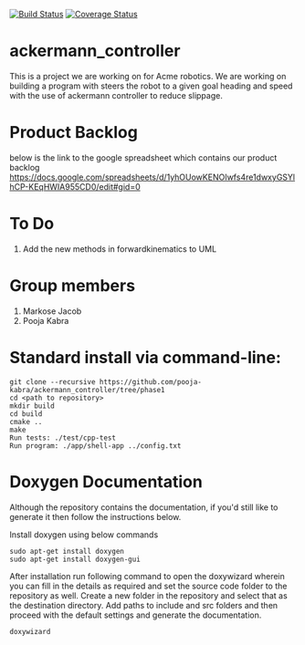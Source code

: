 [![Build Status](https://app.travis-ci.com/markosej11/ackermann_controller.svg?branch=main)](https://app.travis-ci.com/markosej11/ackermann_controller)
[![Coverage Status](https://coveralls.io/repos/github/markosej11/ackermann_controller/badge.svg?branch=main)](https://coveralls.io/github/markosej11/ackermann_controller?branch=main)
# ackermann_controller
This is a project we are working on for Acme robotics. We are working on building a program with steers the robot to a given goal heading and speed with the use of ackermann controller to reduce slippage.

# Product Backlog
below is the link to the google spreadsheet which contains our product backlog
https://docs.google.com/spreadsheets/d/1yhOUowKENOIwfs4re1dwxyGSYlhCP-KEqHWIA955CD0/edit#gid=0

# To Do
1) Add the new methods in forwardkinematics to UML

# Group members
1) Markose Jacob
2) Pooja Kabra

# Standard install via command-line:
```
git clone --recursive https://github.com/pooja-kabra/ackermann_controller/tree/phase1
cd <path to repository>
mkdir build
cd build
cmake ..
make
Run tests: ./test/cpp-test
Run program: ./app/shell-app ../config.txt
```

# Doxygen Documentation

Although the repository contains the documentation, if you'd still like to generate it then follow the instructions below.

Install doxygen using below commands
```
sudo apt-get install doxygen
sudo apt-get install doxygen-gui
```
After installation run following command to open the doxywizard wherein you can fill in the details as required and set the source code folder to the repository as well. Create a new folder in the repository and select that as the destination directory. Add paths to include and src folders and then proceed with the default settings and generate the documentation.
```
doxywizard
```
